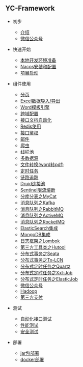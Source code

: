 ## YC-Framework

* 初步
  * [介绍](zh-cn/intro.md)
  * [微信公众号](zh-cn/wechat.md)

* 快速开始
  * [本地开发环境准备](zh-cn/dev_env.md)
  * [Nacos安装和配置](zh-cn/nacos.md)
  * [项目启动](zh-cn/run.md)

* 组件使用
  * [分页](zh-cn/page.md)
  * [Excel数据导入/导出](zh-cn/no.md)
  * [Word模板引擎](zh-cn/no.md)
  * [跨域配置](zh-cn/cors.md)
  * [接口文档自动化](zh-cn/knife4j.md)
  * [Redis使用](zh-cn/redis.md)
  * [接口鉴权](zh-cn/knife4j.md)
  * [邮件](zh-cn/email.md)
  * [爬虫](zh-cn/crawler.md)
  * [线程池](zh-cn/thread.md)
  * [多数据源](zh-cn/multi_datasource.md)
  * [文件转换(word转pdf)](zh-cn/wordToPdf.md)
  * [定时任务](zh-cn/quartz.md)
  * [链路追踪](zh-cn/link_trace.md)
  * [Druid连接池](zh-cn/druid.md)
  * [Sentinel限流熔断](zh-cn/sentinel.md)
  * [分库分表之MyCat](zh-cn/no.md)
  * [消息队列之Kafka](zh-cn/no.md)
  * [消息队列之RabbitMQ](zh-cn/no.md)
  * [消息队列之ActiveMQ](zh-cn/no.md)
  * [消息队列之RocketMQ](zh-cn/no.md)
  * [ElasticSearch集成](zh-cn/no.md)
  * [MongoDB集成](zh-cn/no.md)
  * [日志框架之Lombok](zh-cn/lombok.md)
  * [第三方工具类之Hutool](zh-cn/hutool.md)
  * [分布式事务之Seata](zh-cn/no.md)
  * [分布式事务之Tx-LCN](zh-cn/no.md)
  * [分布式定时任务之Quartz](zh-cn/no.md)
  * [分布式定时任务之Xxl-Job](zh-cn/no.md)
  * [分布式定时任务之ElasticJob](zh-cn/no.md)
  * [微信公众号](zh-cn/no.md)
  * [Hadoop](zh-cn/no.md)
  * [第三方支付](zh-cn/no.md)



* 测试
  * [自动化接口测试](zh-cn/no.md)
  * [性能测试](zh-cn/no.md)
  * [安全测试](zh-cn/no.md)


* 部署
  * [jar包部署](zh-cn/no.md)
  * [docker部署](zh-cn/no.md)

